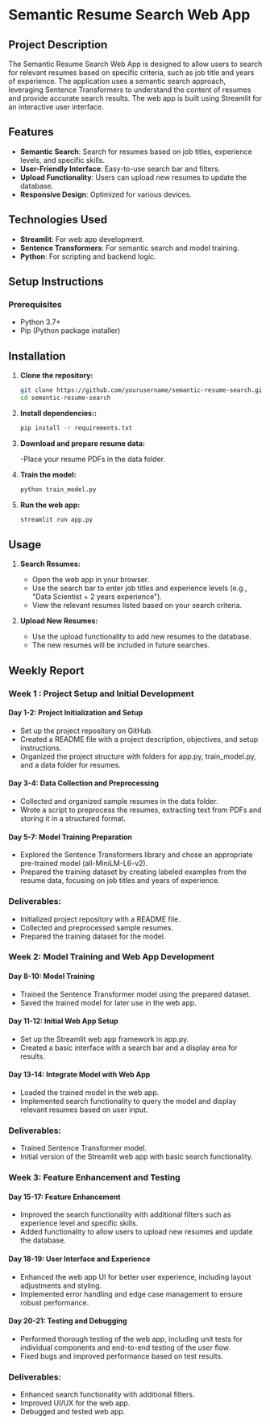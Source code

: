 # Semantic Resume Search Web App

## Project Description

The Semantic Resume Search Web App is designed to allow users to search for relevant resumes based on specific criteria, such as job title and years of experience. The application uses a semantic search approach, leveraging Sentence Transformers to understand the content of resumes and provide accurate search results. The web app is built using Streamlit for an interactive user interface.

## Features

- **Semantic Search**: Search for resumes based on job titles, experience levels, and specific skills.
- **User-Friendly Interface**: Easy-to-use search bar and filters.
- **Upload Functionality**: Users can upload new resumes to update the database.
- **Responsive Design**: Optimized for various devices.

## Technologies Used

- **Streamlit**: For web app development.
- **Sentence Transformers**: For semantic search and model training.
- **Python**: For scripting and backend logic.


## Setup Instructions

### Prerequisites

- Python 3.7+
- Pip (Python package installer)

## Installation

1. **Clone the repository:**
   ```bash
   git clone https://github.com/yourusername/semantic-resume-search.git
   cd semantic-resume-search

2. **Install dependencies::**
   ```bash
   pip install -r requirements.txt

3. **Download and prepare resume data:**

   -Place your resume PDFs in the data folder.

4. **Train the model:**
   ```bash
   python train_model.py

5. **Run the web app:**
   ```bash
   streamlit run app.py

## Usage

1. **Search Resumes:**

   - Open the web app in your browser.
   - Use the search bar to enter job titles and experience levels (e.g., "Data Scientist + 2 years experience").
   - View the relevant resumes listed based on your search criteria.

2. **Upload New Resumes:**

   - Use the upload functionality to add new resumes to the database.
   - The new resumes will be included in future searches.
  
## Weekly Report

### Week 1 : Project Setup and Initial Development

#### Day 1-2: Project Initialization and Setup

- Set up the project repository on GitHub.
- Created a README file with a project description, objectives, and setup instructions.
- Organized the project structure with folders for app.py, train_model.py, and a data folder for resumes.

#### Day 3-4: Data Collection and Preprocessing

- Collected and organized sample resumes in the data folder.
- Wrote a script to preprocess the resumes, extracting text from PDFs and storing it in a structured format.

#### Day 5-7: Model Training Preparation

- Explored the Sentence Transformers library and chose an appropriate pre-trained model (all-MiniLM-L6-v2).
- Prepared the training dataset by creating labeled examples from the resume data, focusing on job titles and years of experience.

### Deliverables: 

- Initialized project repository with a README file.
- Collected and preprocessed sample resumes.
- Prepared the training dataset for the model.

### Week 2: Model Training and Web App Development

#### Day 8-10: Model Training

- Trained the Sentence Transformer model using the prepared dataset.
- Saved the trained model for later use in the web app.

#### Day 11-12: Initial Web App Setup

- Set up the Streamlit web app framework in app.py.
- Created a basic interface with a search bar and a display area for results.

#### Day 13-14: Integrate Model with Web App

- Loaded the trained model in the web app.
- Implemented search functionality to query the model and display relevant resumes based on user input.

### Deliverables:

- Trained Sentence Transformer model.
- Initial version of the Streamlit web app with basic search functionality.

### Week 3: Feature Enhancement and Testing

#### Day 15-17: Feature Enhancement

- Improved the search functionality with additional filters such as experience level and specific skills.
- Added functionality to allow users to upload new resumes and update the database.

#### Day 18-19: User Interface and Experience

- Enhanced the web app UI for better user experience, including layout adjustments and styling.
- Implemented error handling and edge case management to ensure robust performance.

#### Day 20-21: Testing and Debugging

- Performed thorough testing of the web app, including unit tests for individual components and end-to-end testing of the user flow.
- Fixed bugs and improved performance based on test results.

### Deliverables:

- Enhanced search functionality with additional filters.
- Improved UI/UX for the web app.
- Debugged and tested web app.
